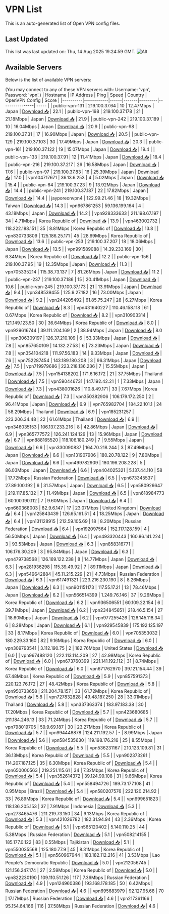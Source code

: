 # VPN List

This is an auto-generated list of Open VPN config files.

## Last Updated

This list was last updated on: Thu, 14 Aug 2025 19:24:59 GMT.
![Alt](https://repobeats.axiom.co/api/embed/186b98318ef1479477931607c1ad7d823f12451f.svg "Repobeats analytics image")

## Available Servers

Below is the list of available VPN servers:

(You may connect to any of these VPN servers with: Username: 'vpn', Password: 'vpn'.)
| Hostname | IP Address | Ping | Speed | Country | OpenVPN Config | Score |
|----------|------------|------|-------|---------|----------------| ----- |
| public-vpn-131 | 219.100.37.64 | 10 | 12.47Mbps | Japan | [Download 📥](./configs/server_0_JP.ovpn) | 22.1 |
| public-vpn-198 | 219.100.37.178 | 21 | 21.18Mbps | Japan | [Download 📥](./configs/server_1_JP.ovpn) | 21.9 |
| public-vpn-242 | 219.100.37.189 | 10 | 16.04Mbps | Japan | [Download 📥](./configs/server_2_JP.ovpn) | 20.9 |
| public-vpn-98 | 219.100.37.31 | 17 | 16.90Mbps | Japan | [Download 📥](./configs/server_3_JP.ovpn) | 20.5 |
| public-vpn-129 | 219.100.37.103 | 30 | 17.49Mbps | Japan | [Download 📥](./configs/server_4_JP.ovpn) | 20.3 |
| public-vpn-161 | 219.100.37.122 | 19 | 15.07Mbps | Japan | [Download 📥](./configs/server_5_JP.ovpn) | 19.4 |
| public-vpn-133 | 219.100.37.91 | 12 | 11.41Mbps | Japan | [Download 📥](./configs/server_6_JP.ovpn) | 18.4 |
| public-vpn-216 | 219.100.37.217 | 26 | 16.58Mbps | Japan | [Download 📥](./configs/server_7_JP.ovpn) | 17.6 |
| public-vpn-97 | 219.100.37.83 | 16 | 25.39Mbps | Japan | [Download 📥](./configs/server_8_JP.ovpn) | 17.0 |
| vpn104717671 | 36.13.6.253 | 4 | 5.02Mbps | Japan | [Download 📥](./configs/server_9_JP.ovpn) | 15.4 |
| public-vpn-64 | 219.100.37.23 | 9 | 13.92Mbps | Japan | [Download 📥](./configs/server_10_JP.ovpn) | 14.4 |
| public-vpn-241 | 219.100.37.187 | 22 | 17.82Mbps | Japan | [Download 📥](./configs/server_11_JP.ovpn) | 14.4 |
| jayporeonvpn4 | 122.99.21.46 | 18 | 19.32Mbps | Taiwan | [Download 📥](./configs/server_12_TW.ovpn) | 14.3 |
| vpn667861253 | 59.136.199.164 | 4 | 43.18Mbps | Japan | [Download 📥](./configs/server_13_JP.ovpn) | 14.2 |
| vpn928333633 | 211.198.67.197 | 34 | 4.71Mbps | Korea Republic of | [Download 📥](./configs/server_14_KR.ovpn) | 13.9 |
| vpn463002732 | 118.222.188.151 | 35 | 8.81Mbps | Korea Republic of | [Download 📥](./configs/server_15_KR.ovpn) | 13.8 |
| vpn830733809 | 125.186.25.171 | 45 | 28.69Mbps | Korea Republic of | [Download 📥](./configs/server_16_KR.ovpn) | 13.6 |
| public-vpn-253 | 219.100.37.207 | 18 | 18.06Mbps | Japan | [Download 📥](./configs/server_17_JP.ovpn) | 13.5 |
| vpn991589088 | 14.39.233.169 | 30 | 6.34Mbps | Korea Republic of | [Download 📥](./configs/server_18_KR.ovpn) | 12.2 |
| public-vpn-156 | 219.100.37.95 | 19 | 12.35Mbps | Japan | [Download 📥](./configs/server_19_JP.ovpn) | 11.3 |
| vpn705335214 | 115.38.73.137 | 7 | 81.26Mbps | Japan | [Download 📥](./configs/server_20_JP.ovpn) | 11.2 |
| public-vpn-237 | 219.100.37.186 | 15 | 20.41Mbps | Japan | [Download 📥](./configs/server_21_JP.ovpn) | 10.6 |
| public-vpn-245 | 219.100.37.173 | 21 | 13.91Mbps | Japan | [Download 📥](./configs/server_22_JP.ovpn) | 9.4 |
| vpn348539455 | 125.9.27.182 | 16 | 73.00Mbps | Japan | [Download 📥](./configs/server_23_JP.ovpn) | 9.2 |
| vpn244205492 | 61.85.75.247 | 28 | 6.27Mbps | Korea Republic of | [Download 📥](./configs/server_24_KR.ovpn) | 8.3 |
| vpn431640227 | 110.46.158.118 | 61 | 0.67Mbps | Korea Republic of | [Download 📥](./configs/server_25_KR.ovpn) | 8.2 |
| vpn310903314 | 121.149.123.50 | 30 | 36.64Mbps | Korea Republic of | [Download 📥](./configs/server_26_KR.ovpn) | 8.0 |
| vpn929616744 | 39.111.204.169 | 2 | 38.94Mbps | Japan | [Download 📥](./configs/server_27_JP.ovpn) | 8.0 |
| vpn306309197 | 126.37.210.109 | 6 | 53.33Mbps | Japan | [Download 📥](./configs/server_28_JP.ovpn) | 7.8 |
| vpn857650109 | 14.132.27.53 | 6 | 73.23Mbps | Japan | [Download 📥](./configs/server_29_JP.ovpn) | 7.8 |
| vpn354104218 | 111.97.56.183 | 14 | 9.33Mbps | Japan | [Download 📥](./configs/server_30_JP.ovpn) | 7.6 |
| vpn752287454 | 143.189.180.208 | 3 | 96.31Mbps | Japan | [Download 📥](./configs/server_31_JP.ovpn) | 7.5 |
| vpn719979686 | 223.218.136.236 | 7 | 15.55Mbps | Japan | [Download 📥](./configs/server_32_JP.ovpn) | 7.5 |
| vpn154138202 | 171.6.16.172 | 21 | 37.75Mbps | Thailand | [Download 📥](./configs/server_33_TH.ovpn) | 7.5 |
| vpn590446731 | 147.192.42.21 | 1 | 7.33Mbps | Japan | [Download 📥](./configs/server_34_JP.ovpn) | 7.3 |
| vpn438001626 | 110.8.49.171 | 33 | 7.67Mbps | Korea Republic of | [Download 📥](./configs/server_35_KR.ovpn) | 7.3 |
| vpn350382906 | 106.179.172.250 | 2 | 96.41Mbps | Japan | [Download 📥](./configs/server_36_JP.ovpn) | 6.9 |
| vpn765982704 | 184.22.101.1 | 24 | 58.29Mbps | Thailand | [Download 📥](./configs/server_37_TH.ovpn) | 6.9 |
| vpn185231257 | 223.206.34.48 | 22 | 61.61Mbps | Thailand | [Download 📥](./configs/server_38_TH.ovpn) | 6.9 |
| vpn346035153 | 106.137.233.216 | 8 | 42.86Mbps | Japan | [Download 📥](./configs/server_39_JP.ovpn) | 6.9 |
| vpn365777572 | 126.241.124.129 | 13 | 15.96Mbps | Japan | [Download 📥](./configs/server_40_JP.ovpn) | 6.7 |
| vpn888165520 | 118.106.180.249 | 7 | 9.55Mbps | Japan | [Download 📥](./configs/server_41_JP.ovpn) | 6.6 |
| vpn330090837 | 164.70.218.244 | 3 | 87.49Mbps | Japan | [Download 📥](./configs/server_42_JP.ovpn) | 6.6 |
| vpn131907906 | 180.20.78.122 | 9 | 7.80Mbps | Japan | [Download 📥](./configs/server_43_JP.ovpn) | 6.6 |
| vpn499782909 | 180.196.208.228 | 5 | 86.03Mbps | Japan | [Download 📥](./configs/server_44_JP.ovpn) | 6.6 |
| vpn404025321 | 5.137.44.110 | 58 | 17.72Mbps | Russian Federation | [Download 📥](./configs/server_45_RU.ovpn) | 6.5 |
| vpn673345537 | 27.89.100.192 | 6 | 31.57Mbps | Japan | [Download 📥](./configs/server_46_JP.ovpn) | 6.5 |
| vpn580926647 | 219.117.85.132 | 7 | 11.49Mbps | Japan | [Download 📥](./configs/server_47_JP.ovpn) | 6.5 |
| vpn618984773 | 60.100.190.112 | 7 | 9.60Mbps | Japan | [Download 📥](./configs/server_48_JP.ovpn) | 6.4 |
| vpn660368003 | 82.9.6.147 | 17 | 23.07Mbps | United Kingdom | [Download 📥](./configs/server_49_GB.ovpn) | 6.4 |
| vpn125843439 | 126.65.161.51 | 4 | 18.25Mbps | Japan | [Download 📥](./configs/server_50_JP.ovpn) | 6.4 |
| vpn131128915 | 212.59.105.69 | 18 | 8.20Mbps | Russian Federation | [Download 📥](./configs/server_51_RU.ovpn) | 6.4 |
| vpn192097564 | 152.117.128.159 | 4 | 56.50Mbps | Japan | [Download 📥](./configs/server_52_JP.ovpn) | 6.4 |
| vpn493320443 | 160.86.141.224 | 3 | 93.53Mbps | Japan | [Download 📥](./configs/server_53_JP.ovpn) | 6.3 |
| vpn858316771 | 106.176.30.209 | 3 | 95.84Mbps | Japan | [Download 📥](./configs/server_54_JP.ovpn) | 6.3 |
| vpn479738568 | 126.169.122.238 | 8 | 14.77Mbps | Japan | [Download 📥](./configs/server_55_JP.ovpn) | 6.3 |
| vpn281936298 | 115.39.49.92 | 7 | 89.11Mbps | Japan | [Download 📥](./configs/server_56_JP.ovpn) | 6.3 |
| vpn549642884 | 45.11.215.229 | 21 | 4.73Mbps | Russian Federation | [Download 📥](./configs/server_57_RU.ovpn) | 6.3 |
| vpn617491321 | 223.216.230.190 | 8 | 8.26Mbps | Japan | [Download 📥](./configs/server_58_JP.ovpn) | 6.3 |
| vpn901151173 | 117.55.17.21 | 13 | 78.46Mbps | Japan | [Download 📥](./configs/server_59_JP.ovpn) | 6.2 |
| vpn566514399 | 1.249.76.146 | 37 | 9.26Mbps | Korea Republic of | [Download 📥](./configs/server_60_KR.ovpn) | 6.2 |
| vpn936506551 | 60.109.22.154 | 6 | 39.71Mbps | Japan | [Download 📥](./configs/server_61_JP.ovpn) | 6.2 |
| vpn234845651 | 218.46.5.154 | 27 | 18.60Mbps | Japan | [Download 📥](./configs/server_62_JP.ovpn) | 6.2 |
| vpn977255426 | 126.145.118.34 | 6 | 8.28Mbps | Japan | [Download 📥](./configs/server_63_JP.ovpn) | 6.1 |
| vpn929545839 | 175.192.125.197 | 33 | 8.17Mbps | Korea Republic of | [Download 📥](./configs/server_64_KR.ovpn) | 6.0 |
| vpn705353032 | 180.229.33.160 | 82 | 9.16Mbps | Korea Republic of | [Download 📥](./configs/server_65_KR.ovpn) | 6.0 |
| vpn309793541 | 3.112.190.75 | 2 | 182.76Mbps | United States | [Download 📥](./configs/server_66_US.ovpn) | 6.0 |
| vpn967488120 | 222.113.114.209 | 27 | 42.98Mbps | Korea Republic of | [Download 📥](./configs/server_67_KR.ovpn) | 6.0 |
| vpn673760399 | 221.141.192.112 | 31 | 8.74Mbps | Korea Republic of | [Download 📥](./configs/server_68_KR.ovpn) | 6.0 |
| vpn671762970 | 39.121.154.44 | 39 | 67.48Mbps | Korea Republic of | [Download 📥](./configs/server_69_KR.ovpn) | 5.9 |
| vpn857591373 | 220.123.76.172 | 27 | 48.42Mbps | Korea Republic of | [Download 📥](./configs/server_70_KR.ovpn) | 5.8 |
| vpn950733658 | 211.204.78.157 | 33 | 61.72Mbps | Korea Republic of | [Download 📥](./configs/server_71_KR.ovpn) | 5.8 |
| vpn727832828 | 49.48.187.250 | 28 | 33.01Mbps | Thailand | [Download 📥](./configs/server_72_TH.ovpn) | 5.8 |
| vpn337363374 | 183.97.183.38 | 30 | 17.20Mbps | Korea Republic of | [Download 📥](./configs/server_73_KR.ovpn) | 5.7 |
| vpn423680685 | 211.184.246.13 | 33 | 71.24Mbps | Korea Republic of | [Download 📥](./configs/server_74_KR.ovpn) | 5.7 |
| vpn798019705 | 59.9.69.187 | 30 | 23.27Mbps | Korea Republic of | [Download 📥](./configs/server_75_KR.ovpn) | 5.7 |
| vpn994448878 | 124.211.192.57 | - | 8.99Mbps | Japan | [Download 📥](./configs/server_76_JP.ovpn) | 5.6 |
| vpn584535630 | 119.198.176.216 | 25 | 8.55Mbps | Korea Republic of | [Download 📥](./configs/server_77_KR.ovpn) | 5.5 |
| vpn536231167 | 210.123.109.81 | 31 | 36.13Mbps | Korea Republic of | [Download 📥](./configs/server_78_KR.ovpn) | 5.5 |
| vpn902373261 | 114.207.187.125 | 35 | 6.30Mbps | Korea Republic of | [Download 📥](./configs/server_79_KR.ovpn) | 5.4 |
| vpn650000563 | 219.251.115.61 | 34 | 7.32Mbps | Korea Republic of | [Download 📥](./configs/server_80_KR.ovpn) | 5.4 |
| vpn352614372 | 39.124.99.108 | 31 | 9.66Mbps | Korea Republic of | [Download 📥](./configs/server_81_KR.ovpn) | 5.4 |
| vpn558494726 | 189.73.177.108 | 41 | 0.95Mbps | Brazil | [Download 📥](./configs/server_82_BR.ovpn) | 5.4 |
| vpn580207576 | 222.120.214.92 | 33 | 76.89Mbps | Korea Republic of | [Download 📥](./configs/server_83_KR.ovpn) | 5.4 |
| vpn699651823 | 118.136.205.153 | 37 | 7.91Mbps | Indonesia | [Download 📥](./configs/server_84_ID.ovpn) | 5.3 |
| vpn273465476 | 211.219.73.150 | 34 | 9.13Mbps | Korea Republic of | [Download 📥](./configs/server_85_KR.ovpn) | 5.3 |
| vpn421026782 | 182.31.94.94 | 43 | 2.36Mbps | Korea Republic of | [Download 📥](./configs/server_86_KR.ovpn) | 5.1 |
| vpn565120402 | 5.140.110.25 | 44 | 5.38Mbps | Russian Federation | [Download 📥](./configs/server_87_RU.ovpn) | 5.1 |
| vpn508214155 | 185.177.0.122 | 83 | 0.55Mbps | Tajikistan | [Download 📥](./configs/server_88_TJ.ovpn) | 5.1 |
| vpn550035568 | 125.180.77.9 | 45 | 8.31Mbps | Korea Republic of | [Download 📥](./configs/server_89_KR.ovpn) | 5.1 |
| vpn560967944 | 183.182.112.216 | 41 | 3.53Mbps | Lao People's Democratic Republic | [Download 📥](./configs/server_90_LA.ovpn) | 5.0 |
| vpn212056745 | 121.156.247.174 | 27 | 2.59Mbps | Korea Republic of | [Download 📥](./configs/server_91_KR.ovpn) | 5.0 |
| vpn822230190 | 109.110.51.126 | 117 | 7.36Mbps | Russian Federation | [Download 📥](./configs/server_92_RU.ovpn) | 4.9 |
| vpn124960386 | 193.168.178.185 | 50 | 6.42Mbps | Russian Federation | [Download 📥](./configs/server_93_RU.ovpn) | 4.6 |
| vpn695683979 | 92.127.95.68 | 70 | 17.17Mbps | Russian Federation | [Download 📥](./configs/server_94_RU.ovpn) | 4.6 |
| vpn217361166 | 95.154.64.166 | 116 | 37.58Mbps | Russian Federation | [Download 📥](./configs/server_95_RU.ovpn) | 4.6 |
